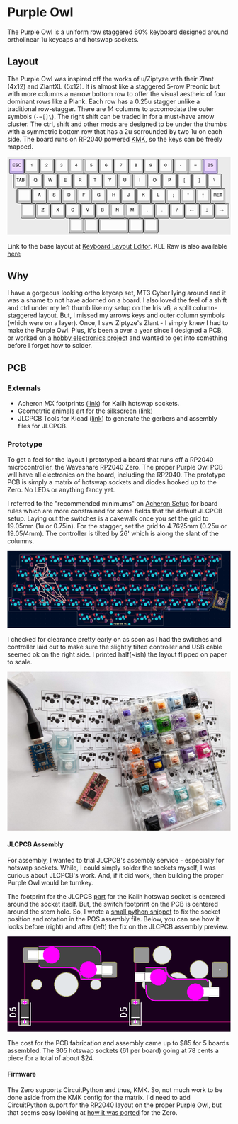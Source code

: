 # Purple Owl

The Purple Owl is a uniform row staggered 60% keyboard designed around ortholinear 1u keycaps and hotswap sockets.

## Layout
The Purple Owl was inspired off the works of u/Ziptyze with their Zlant (4x12) and ZlantXL (5x12). It is almost like a staggered 5-row Preonic but with more columns a narrow bottom row to offer the visual aestheic of four dominant rows like a Plank. Each row has a 0.25u stagger unlike a traditional row-stagger. There are 14 columns to accomodate the outer symbols (`-=[]\`). The right shift can be traded in for a must-have arrow cluster. The ctrl, shift and other mods are designed to be under the thumbs with a symmetric bottom row that has a 2u sorrounded by two 1u on each side. The board runs on RP2040 powered [KMK](http://kmkfw.io/), so the keys can be freely mapped.

![purple-owl-kle](assets/purple-owl-kle.png)

Link to the base layout at [Keyboard Layout Editor](http://www.keyboard-layout-editor.com/#/gists/7c51d0df5eb78da5dd614ee6019f13bc). KLE Raw is also available [here](purple-owl-kle.txt)

## Why
I have a gorgeous looking ortho keycap set, MT3 Cyber lying around and it was a shame to not have adorned on a board. I also loved the feel of a shift and ctrl under my left thumb like my setup on the Iris v6, a split column-staggered layout. But, I missed my arrows keys and outer column symbols (which were on a layer). Once, I saw Ziptyze's Zlant - I simply knew I had to make the Purple Owl. Plus, it's been a over a year since I designed a PCB, or worked on a [hobby electronics project](https://github.com/SonalPinto/krz-arduboy2) and wanted to get into something before I forget how to solder.

## PCB

### Externals
- Acheron MX footprints ([link](https://github.com/AcheronProject/acheron_MXH.pretty.git)) for Kailh hotswap sockets.
- Geometrtic animals art for the silkscreen ([link](https://www.etsy.com/listing/873524342/geometric-animals-bundle-svg-linear]))
- JLCPCB Tools for Kicad ([link](https://github.com/Bouni/kicad-jlcpcb-tools)) to generate the gerbers and assembly files for JLCPCB.

### Prototype
To get a feel for the layout I prototyped a board that runs off a RP2040 microcontroller, the Waveshare RP2040 Zero. The proper Purple Owl PCB will have all electronics on the board, including the RP2040. The prototype PCB is simply a matrix of hotswap sockets and diodes hooked up to the Zero. No LEDs or anything fancy yet.

I referred to the "recommended minimums" on [Acheron Setup](http://acheronproject.com/acheron_setup/acheron_setup/) for board rules which are more constrained for some fields that the default JLCPCB setup. Laying out the switches is a cakewalk once you set the grid to 19.05mm (1u or 0.75in). For the stagger, set the grid to 4.7625mm (0.25u or 19.05/4mm). The controller is tilted by 26' which is along the slant of the columns.

![purple-owl-prototype](assets/purple-owl-prototype.png)

I checked for clearance pretty early on as soon as I had the swtiches and controller laid out to make sure the slightly tilted controller and USB cable seemed ok on the right side. I printed half(~ish) the layout flipped on paper to scale.

![clearance-check](assets/prototype_clearance_check.jpeg)

#### JLCPCB Assembly
For assembly, I wanted to trial JLCPCB's assembly service - especially for hotswap sockets. While, I could simply solder the sockets myself, I was curious about JLCPCB's work. And, if it did work, then building the proper Purple Owl would be turnkey.

The footprint for the JLCPCB [part](https://jlcpcb.com/partdetail/Kailh-CPG151101S11/C2803348) for the Kailh hotswap socket is centered around the socket itself. But, the switch footprint on the PCB is centered around the stem hole. So, I wrote a [small python snippet](pcb/tools/fix_pos.py) to fix the socket position and rotation in the POS assembly file. Below, you can see how it looks before (right) and after (left) the fix on the JLCPCB assembly preview.

![jlcpcb_fix_pos](assets/jlcpcb_fix_pos.png)

The cost for the PCB fabrication and assembly came up to $85 for 5 boards assembled. The 305 hotswap sockets (61 per board) going at 78 cents a piece for a total of about $24.

#### Firmware
The Zero supports CircuitPython and thus, KMK. So, not much work to be done aside from the KMK config for the matrix. I'd need to add CircuitPython suport for the RP2040 layout on the proper Purple Owl, but that seems easy looking at [how it was ported](https://sourcegraph.com/github.com/adafruit/circuitpython/-/tree/ports/raspberrypi/boards/waveshare_rp2040_zero) for the Zero.
